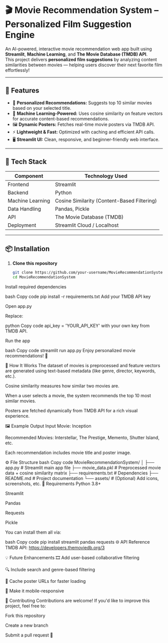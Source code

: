 # 🎬 Movie Recommendation System – Personalized Film Suggestion Engine

An AI-powered, interactive movie recommendation web app built using **Streamlit**, **Machine Learning**, and **The Movie Database (TMDB) API**.  
This project delivers **personalized film suggestions** by analyzing content similarities between movies — helping users discover their next favorite film effortlessly!

---

## 🚀 Features

- 🎯 **Personalized Recommendations:** Suggests top 10 similar movies based on your selected title.  
- 🧠 **Machine Learning-Powered:** Uses cosine similarity on feature vectors for accurate content-based recommendations.  
- 🖼️ **Dynamic Posters:** Fetches real-time movie posters via TMDB API.  
- ⚡ **Lightweight & Fast:** Optimized with caching and efficient API calls.  
- 🖥️ **Streamlit UI:** Clean, responsive, and beginner-friendly web interface.

---

## 🧩 Tech Stack

| Component | Technology Used |
|------------|-----------------|
| Frontend | Streamlit |
| Backend | Python |
| Machine Learning | Cosine Similarity (Content-Based Filtering) |
| Data Handling | Pandas, Pickle |
| API | The Movie Database (TMDB) |
| Deployment | Streamlit Cloud / Localhost |

---

## 📦 Installation

1. **Clone this repository**
   ```bash
   git clone https://github.com/your-username/MovieRecommendationSystem.git
   cd MovieRecommendationSystem
Install required dependencies

bash
Copy code
pip install -r requirements.txt
Add your TMDB API key

Open app.py

Replace:

python
Copy code
api_key = 'YOUR_API_KEY'
with your own key from TMDB API.

Run the app

bash
Copy code
streamlit run app.py
Enjoy personalized movie recommendations! 🍿

🧠 How It Works
The dataset of movies is preprocessed and feature vectors are generated using text-based metadata (like genre, director, keywords, etc.).

Cosine similarity measures how similar two movies are.

When a user selects a movie, the system recommends the top 10 most similar movies.

Posters are fetched dynamically from TMDB API for a rich visual experience.

🖼️ Example Output
Input Movie: Inception

Recommended Movies: Interstellar, The Prestige, Memento, Shutter Island, etc.

Each recommendation includes movie title and poster image.

⚙️ File Structure
bash
Copy code
MovieRecommendationSystem/
│
├── app.py                 # Streamlit main app file
├── movie_data.pkl         # Preprocessed movie data + cosine similarity matrix
├── requirements.txt       # Dependencies
├── README.md              # Project documentation
└── assets/                # (Optional) Add icons, screenshots, etc.
🧩 Requirements
Python 3.8+

Streamlit

Pandas

Requests

Pickle

You can install them all via:

bash
Copy code
pip install streamlit pandas requests
🌐 API Reference
TMDB API: https://developers.themoviedb.org/3

💡 Future Enhancements
🎞️ Add user-based collaborative filtering

🔍 Include search and genre-based filtering

🧩 Cache poster URLs for faster loading

📱 Make it mobile-responsive

🤝 Contributing
Contributions are welcome!
If you'd like to improve this project, feel free to:

Fork this repository

Create a new branch

Submit a pull request 🚀

